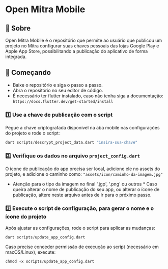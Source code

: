 # Open Mitra Mobile

## 📱 Sobre
Open Mitra Mobile é o repositório que permite ao usuário que publicou um projeto no Mitra configurar suas chaves pessoais das lojas Google Play e Apple App Store, possibilitando a publicação do aplicativo de forma integrada.

## 🚀 Começando
- Baixe o repositório e siga o passo a passo.
- Abra o repositório no seu editor de código.
- É necessário ter flutter instalado, caso não tenha siga a documentação:
`https://docs.flutter.dev/get-started/install`

### 1️⃣ Use a chave de publicação com o script
Pegue a chave criptografada disponível na aba mobile nas configurações do projeto e rode o script:
```dart
dart scripts/descrypt_project_data.dart "insira-sua-chave"
```

### 2️⃣ Verifique os dados no arquivo `project_config.dart`
O icone de publicação do app precisa ser local, adicione ele no assets do projeto, e adicione o caminho como:
`"assets/icon/caminho-da-imagem.jpg"`
* Atenção para o tipo da imagem no final '.jgp', '.png' ou outros * 
Caso queira alterar o nome de publicação do seu app, ou alterar o ícone de publicação, altere neste arquivo antes de ir para o próximo passo.

### 3️⃣ Execute o script de configuração, para gerar o nome e o ícone do projeto
Após ajustar as configurações, rode o script para aplicar as mudanças:
```dart
dart scripts/update_app_config.dart
```
Caso precise conceder permissão de execução ao script (necessário em macOS/Linux), execute:
```dart
chmod +x scripts/update_app_config.dart
```

